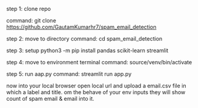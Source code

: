 step 1: clone repo

command: git clone https://github.com/GautamKumarhr7/spam_email_detection

step 2: move to directory
command: cd spam_email_detection

step 3: setup
python3 -m pip install pandas scikit-learn streamlit

step 4: move to environment terminal
command: source/venv/bin/activate

step 5: run aap.py
command: streamlit run app.py

now into your local browser open local url and upload a email.csv file in which a label and title.
om the behave of your env inputs they will show count of spam email & email into it.
